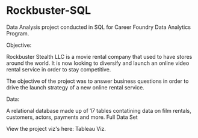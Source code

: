 # Rockbuster-SQL
Data Analysis project conducted in SQL for Career Foundry Data Analytics Program.

Objective:

Rockbuster Stealth LLC is a movie rental company that used to have stores around the world. It is now looking to diversify and launch an online video rental service in order to stay competitive.

The objective of the project was to answer business questions in order to drive the launch strategy of a new online rental service.

Data:

A relational database made up of 17 tables contatining data on film rentals, customers, actors, payments and more. Full Data Set

View the project viz's here: Tableau Viz.

